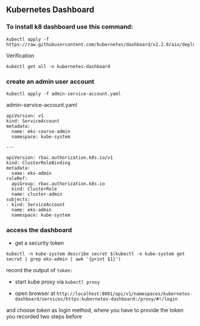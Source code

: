 ## Kubernetes Dashboard

###  To install k8 dashboard use this command:
```
kubectl apply -f https://raw.githubusercontent.com/kubernetes/dashboard/v2.2.0/aio/deploy/recommended.yaml
```
Verification

```
kubectl get all -n kubernetes-dashboard
```

### create an admin user account

```
kubectl apply -f admin-service-account.yaml
```

admin-service-account.yaml
```
apiVersion: v1
kind: ServiceAccount
metadata:
  name: eks-course-admin
  namespace: kube-system

---
  
apiVersion: rbac.authorization.k8s.io/v1
kind: ClusterRoleBinding
metadata:
  name: eks-admin
roleRef:
  apiGroup: rbac.authorization.k8s.io
  kind: ClusterRole
  name: cluster-admin
subjects:
- kind: ServiceAccount
  name: eks-admin
  namespace: kube-system
```
  
### access the dashboard

* get a security token

```
kubectl -n kube-system describe secret $(kubectl -n kube-system get secret | grep eks-admin | awk '{print $1}')
```

record the output of ```token:```

* start kube proxy via ```kubectl proxy```

* open browser at `http://localhost:8001/api/v1/namespaces/kubernetes-dashboard/services/https:kubernetes-dashboard:/proxy/#!/login`

and choose _token_ as login method, where you have to provide the token you recorded two steps before
